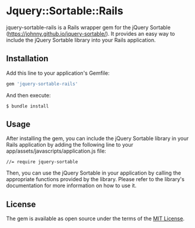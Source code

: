 # Jquery::Sortable::Rails

jquery-sortable-rails is a Rails wrapper gem for the jQuery Sortable (https://johnny.github.io/jquery-sortable/). It provides an easy way to include the jQuery Sortable library into your Rails application.

## Installation

Add this line to your application's Gemfile:

```ruby
gem 'jquery-sortable-rails'
```

And then execute:

    $ bundle install

## Usage

After installing the gem, you can include the jQuery Sortable library in your Rails application by adding the following line to your app/assets/javascripts/application.js file:

```
//= require jquery-sortable
```

Then, you can use the jQuery Sortable in your application by calling the appropriate functions provided by the library. Please refer to the library's documentation for more information on how to use it.

## License

The gem is available as open source under the terms of the [MIT License](https://opensource.org/licenses/MIT).

